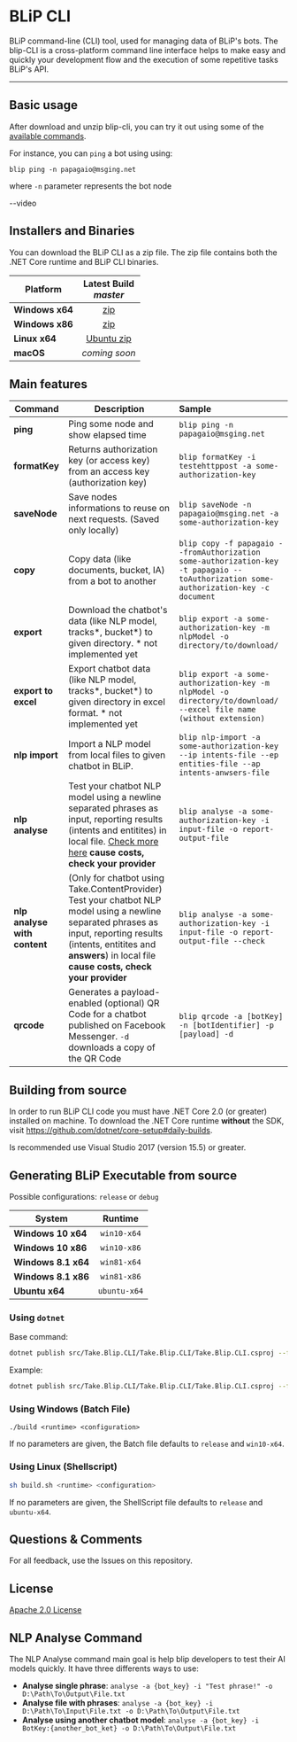 # BLiP CLI

BLiP command-line (CLI) tool, used for managing data of BLiP's bots. The blip-CLI is a cross-platform command line interface helps to make easy and quickly your development flow and the execution of some repetitive tasks BLiP's API.

---

Basic usage
-----------

After download and unzip blip-cli, you can try it out using some of the [available commands](#main-features).

For instance, you can `ping` a bot using using:

`blip ping -n papagaio@msging.net`

where `-n` parameter represents the bot node

--video

Installers and Binaries
-----------------------

You can download the BLiP CLI as a zip file. The zip file contains both the .NET Core runtime and BLiP CLI binaries.

| Platform | Latest Build <br>*master*<br> |
| -------- | :----------------------------: |
| **Windows x64** | [zip](https://github.com/takenet/blip-CLI/releases/tag/v0.3.0) |
| **Windows x86** | [zip](https://github.com/takenet/blip-CLI/releases/tag/v0.3.0) |
| **Linux x64** | [Ubuntu zip](https://github.com/takenet/blip-CLI/releases/tag/v0.3.0) |
| **macOS** | *coming soon* |


Main features
-------------
| Command | Description | Sample |
| -------- | -------- | :---------------------------- |
| **ping** | Ping some node and show elapsed time | `blip ping -n papagaio@msging.net` |
| **formatKey** | Returns authorization key (or access key) from an access key (authorization key)  | `blip formatKey -i testehttppost -a some-authorization-key` |
| **saveNode** | Save nodes informations to reuse on next requests. (Saved only locally) | `blip saveNode -n papagaio@msging.net -a some-authorization-key` |
| **copy**   | Copy data (like documents, bucket, IA) from a bot to another | `blip copy -f papagaio --fromAuthorization some-authorization-key -t papagaio --toAuthorization some-authorization-key -c document` |
| **export**   | Download the chatbot's data (like NLP model, tracks*, bucket*) to given directory. * not implemented yet | `blip export -a some-authorization-key -m nlpModel -o directory/to/download/` |
| **export to excel** | Export chatbot data (like NLP model, tracks*, bucket*) to given directory in excel format. * not implemented yet | `blip export -a some-authorization-key -m nlpModel -o directory/to/download/ --excel file name (without extension) ` |
| **nlp import** | Import a NLP model from local files to given chatbot in BLiP. | `blip nlp-import -a some-authorization-key --ip intents-file --ep entities-file --ap intents-anwsers-file` |
| **nlp analyse** | Test your chatbot NLP model using a newline separated phrases as input, reporting results (intents and entitites) in local file. [Check more here](#nlp-analyse-command) **cause costs, check your provider** | `blip analyse -a some-authorization-key -i input-file -o report-output-file` |
| **nlp analyse with content** | (Only for chatbot using Take.ContentProvider) Test your chatbot NLP model using a newline separated phrases as input, reporting results (intents, entitites and **answers**) in local file **cause costs, check your provider** | `blip analyse -a some-authorization-key -i input-file -o report-output-file --check` |
| **qrcode** | Generates a payload-enabled (optional) QR Code for a chatbot published on Facebook Messenger. `-d` downloads a copy of the QR Code | `blip qrcode -a [botKey] -n [botIdentifier] -p [payload] -d` |

Building from source
--------------------

In order to run BLiP CLI code you must have .NET Core 2.0 (or greater) installed on machine. To download the .NET Core runtime **without** the SDK, visit https://github.com/dotnet/core-setup#daily-builds.

Is recommended use Visual Studio 2017 (version 15.5) or greater.

Generating BLiP Executable from source
--------------------

Possible configurations: `release` or `debug`

| System | Runtime |
| -------- | :----------------------------: |
| **Windows 10 x64** | `win10-x64` |
| **Windows 10 x86** | `win10-x86` |
| **Windows 8.1 x64** | `win81-x64` |
| **Windows 8.1 x86** | `win81-x86` |
| **Ubuntu x64** | `ubuntu-x64` |

### Using `dotnet`
Base command:
```sh
dotnet publish src/Take.Blip.CLI/Take.Blip.CLI/Take.Blip.CLI.csproj --framework netcoreapp2.0 --runtime %runtime% --configuration %config%
```

Example:
```sh
dotnet publish src/Take.Blip.CLI/Take.Blip.CLI/Take.Blip.CLI.csproj --framework netcoreapp2.0 --runtime win10-x64 --configuration release
```

### Using Windows (Batch File)
```batch
./build <runtime> <configuration>
```
If no parameters are given, the Batch file defaults to `release` and `win10-x64`.

### Using Linux (Shellscript)
```sh
sh build.sh <runtime> <configuration>
```
If no parameters are given, the ShellScript file defaults to `release` and `ubuntu-x64`.

Questions & Comments
--------------------

For all feedback, use the Issues on this repository.

License
-------
[Apache 2.0 License](https://github.com/takenet/blip-sdk-csharp/blob/master/LICENSE)


NLP Analyse Command
-------------------

The NLP Analyse command main goal is help blip developers to test their AI models quickly. 
It have three differents ways to use:
- **Analyse single phrase**: `analyse -a {bot_key} -i "Test phrase!" -o D:\Path\To\Output\File.txt`
- **Analyse file with phrases**: `analyse -a {bot_key} -i D:\Path\To\Input\File.txt -o D:\Path\To\Output\File.txt`
- **Analyse using another chatbot model**: `analyse -a {bot_key} -i BotKey:{another_bot_ket} -o D:\Path\To\Output\File.txt`